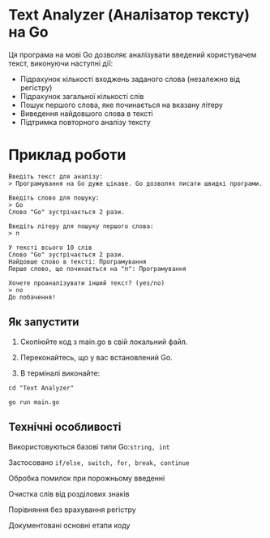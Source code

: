 # Text Analyzer (Аналізатор тексту) на Go

Ця програма на мові Go дозволяє аналізувати введений користувачем текст, виконуючи наступні дії:

- Підрахунок кількості входжень заданого слова (незалежно від регістру)
- Підрахунок загальної кількості слів
- Пошук першого слова, яке починається на вказану літеру
- Виведення найдовшого слова в тексті
- Підтримка повторного аналізу тексту

# Приклад роботи

```
Введіть текст для аналізу:
> Програмування на Go дуже цікаве. Go дозволяє писати швидкі програми.

Введіть слово для пошуку:
> Go
Слово "Go" зустрічається 2 рази.

Введіть літеру для пошуку першого слова:
> п

У тексті всього 10 слів
Слово "Go" зустрічається 2 рази.
Найдовше слово в тексті: Програмування
Перше слово, що починається на "п": Програмування

Хочете проаналізувати інший текст? (yes/no)
> no
До побачення!
```
## Як запустити
1. Скопіюйте код з main.go в свій локальний файл.

2. Переконайтесь, що у вас встановлений Go.

3. В терміналі виконайте:
```
cd "Text Analyzer"

go run main.go
```
## Технічні особливості
Використовуються базові типи Go:```string, int```

Застосовано ```if/else, switch, for, break, continue```

Обробка помилок при порожньому введенні

Очистка слів від розділових знаків

Порівняння без врахування регістру

Документовані основні етапи коду
